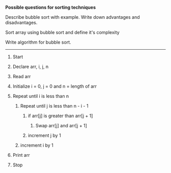 **Possible questions for sorting techniques**

Describe bubble sort with example. Write down advantages and disadvantages.

Sort array using bubble sort and define it's complexity

Write algorithm for bubble sort.

---

1. Start
2. Declare arr, i, j, n
3. Read arr
4. Initialize i = 0, j = 0 and n = length of arr
5. Repeat until i is less than n

   1. Repeat until j is less than n - i - 1

      1. if arr[j] is greater than arr[j + 1]

         1. Swap arr[j] and arr[j + 1]

      2. increment j by 1

   2. increment i by 1
6. Print arr
7. Stop

